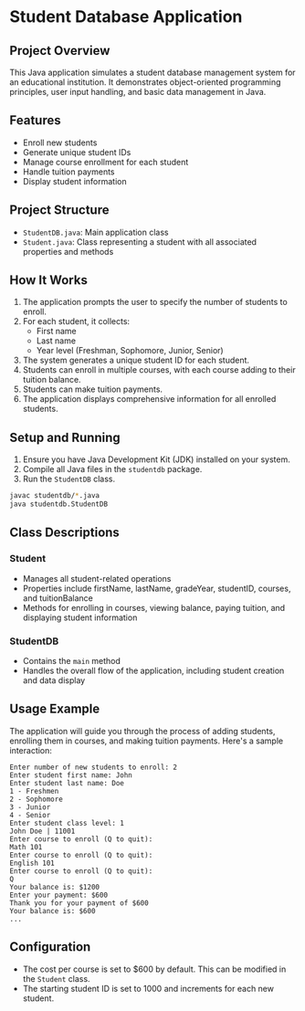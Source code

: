 # Student Database Application

## Project Overview

This Java application simulates a student database management system for an educational institution. It demonstrates object-oriented programming principles, user input handling, and basic data management in Java.

## Features

- Enroll new students
- Generate unique student IDs
- Manage course enrollment for each student
- Handle tuition payments
- Display student information

## Project Structure

- `StudentDB.java`: Main application class
- `Student.java`: Class representing a student with all associated properties and methods

## How It Works

1. The application prompts the user to specify the number of students to enroll.
2. For each student, it collects:
   - First name
   - Last name
   - Year level (Freshman, Sophomore, Junior, Senior)
3. The system generates a unique student ID for each student.
4. Students can enroll in multiple courses, with each course adding to their tuition balance.
5. Students can make tuition payments.
6. The application displays comprehensive information for all enrolled students.

## Setup and Running

1. Ensure you have Java Development Kit (JDK) installed on your system.
2. Compile all Java files in the `studentdb` package.
3. Run the `StudentDB` class.

```bash
javac studentdb/*.java
java studentdb.StudentDB
```

## Class Descriptions

### Student
- Manages all student-related operations
- Properties include firstName, lastName, gradeYear, studentID, courses, and tuitionBalance
- Methods for enrolling in courses, viewing balance, paying tuition, and displaying student information

### StudentDB
- Contains the `main` method
- Handles the overall flow of the application, including student creation and data display

## Usage Example

The application will guide you through the process of adding students, enrolling them in courses, and making tuition payments. Here's a sample interaction:

```
Enter number of new students to enroll: 2
Enter student first name: John
Enter student last name: Doe
1 - Freshmen
2 - Sophomore
3 - Junior
4 - Senior
Enter student class level: 1
John Doe | 11001
Enter course to enroll (Q to quit): 
Math 101
Enter course to enroll (Q to quit): 
English 101
Enter course to enroll (Q to quit): 
Q
Your balance is: $1200
Enter your payment: $600
Thank you for your payment of $600
Your balance is: $600
...
```

## Configuration

- The cost per course is set to $600 by default. This can be modified in the `Student` class.
- The starting student ID is set to 1000 and increments for each new student.